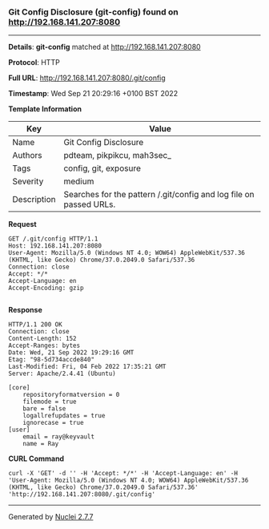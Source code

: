### Git Config Disclosure (git-config) found on http://192.168.141.207:8080
---
**Details**: **git-config**  matched at http://192.168.141.207:8080

**Protocol**: HTTP

**Full URL**: http://192.168.141.207:8080/.git/config

**Timestamp**: Wed Sep 21 20:29:16 +0100 BST 2022

**Template Information**

| Key | Value |
|---|---|
| Name | Git Config Disclosure |
| Authors | pdteam, pikpikcu, mah3sec_ |
| Tags | config, git, exposure |
| Severity | medium |
| Description | Searches for the pattern /.git/config and log file on passed URLs. |

**Request**
```http
GET /.git/config HTTP/1.1
Host: 192.168.141.207:8080
User-Agent: Mozilla/5.0 (Windows NT 4.0; WOW64) AppleWebKit/537.36 (KHTML, like Gecko) Chrome/37.0.2049.0 Safari/537.36
Connection: close
Accept: */*
Accept-Language: en
Accept-Encoding: gzip


```

**Response**
```http
HTTP/1.1 200 OK
Connection: close
Content-Length: 152
Accept-Ranges: bytes
Date: Wed, 21 Sep 2022 19:29:16 GMT
Etag: "98-5d734accde840"
Last-Modified: Fri, 04 Feb 2022 17:35:21 GMT
Server: Apache/2.4.41 (Ubuntu)

[core]
	repositoryformatversion = 0
	filemode = true
	bare = false
	logallrefupdates = true
	ignorecase = true
[user]
	email = ray@keyvault
	name = Ray

```


**CURL Command**
```
curl -X 'GET' -d '' -H 'Accept: */*' -H 'Accept-Language: en' -H 'User-Agent: Mozilla/5.0 (Windows NT 4.0; WOW64) AppleWebKit/537.36 (KHTML, like Gecko) Chrome/37.0.2049.0 Safari/537.36' 'http://192.168.141.207:8080/.git/config'
```
---
Generated by [Nuclei 2.7.7](https://github.com/projectdiscovery/nuclei)